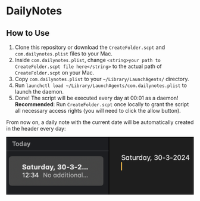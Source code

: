 # DailyNotes

## How to Use

1. Clone this repository or download the `CreateFolder.scpt` and `com.dailynotes.plist` files to your Mac.
2. Inside `com.dailynotes.plist`, change `<string>your path to CreateFolder.scpt file here</string>` to the actual path of `CreateFolder.scpt` on your Mac.
3. Copy `com.dailynotes.plist` to your `~/Library/LaunchAgents/` directory.
4. Run `launchctl load ~/Library/LaunchAgents/com.dailynotes.plist` to launch the daemon.
5. Done! The script will be executed every day at 00:01 as a daemon! **Recommended**: Run `CreateFolder.scpt` once locally to grant the script all necessary access rights (you will need to click the allow button).

From now on, a daily note with the current date will be automatically created in the header every day:

![Example Image](example.png)